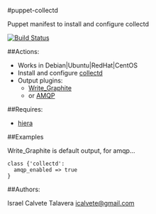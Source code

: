 #puppet-collectd

Puppet manifest to install and configure collectd

[![Build Status](https://secure.travis-ci.org/icalvete/puppet-collectd.png)](http://travis-ci.org/icalvete/puppet-collectd)

##Actions:

* Works in Debian|Ubuntu|RedHat|CentOS
* Install and configure [collectd](https://collectd.org/)
* Output plugins:
  + [Write_Graphite](https://collectd.org/wiki/index.php/Plugin:Write_Graphite)
  + or [AMQP](https://collectd.org/wiki/index.php/Plugin:AMQP)

##Requires:

* [hiera](http://docs.puppetlabs.com/hiera/1/index.html)

##Examples

Write_Graphite is default output, for amqp...

```puppet
class {'collectd':
  amqp_enabled => true
}
```

##Authors:

Israel Calvete Talavera <icalvete@gmail.com>
